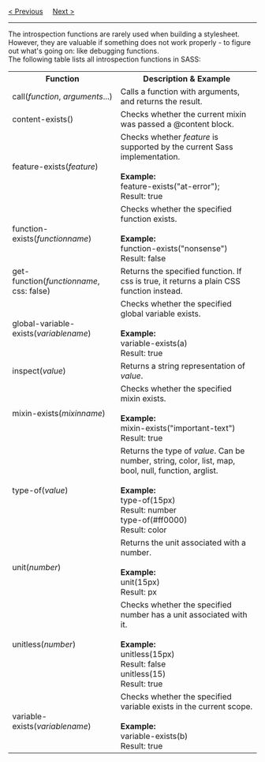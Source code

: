 <a href="/CSS/SASS/Functions/Selector.md">&lt; Previous</a>
&nbsp;&nbsp;&nbsp;
<a href="/CSS/SASS/Functions/Color.md">Next &gt;</a>
<hr>
The introspection functions are rarely used when building a stylesheet. However, they are valuable if something does not work properly - to figure out what's going on: like debugging functions.
<br>
The following table lists all introspection functions in SASS:
<table class="ws-table-all notranslate">
  <tr>
    <th>Function</th>
    <th>Description &amp; Example</th>
  </tr>
  <tr>
    <td>call(<em>function</em>, <em>arguments</em>...)</td>
    <td>Calls a function with arguments, and returns the result.</td>
  </tr>
  <tr>
    <td>content-exists()</td>
    <td>Checks whether the current mixin was passed a @content block.</td>
  </tr>
  <tr>
    <td>feature-exists(<em>feature</em>)</td>
    <td>Checks whether <em>feature</em> is supported by the current Sass 
    implementation.<br><br>
    <strong>Example:</strong><br>feature-exists(&quot;at-error&quot;);<br>Result: true</td>
  </tr>
  <tr>
    <td>function-exists(<em>functionname</em>)</td>
    <td>Checks whether the specified function exists.<br><br>
    <strong>Example:</strong><br>function-exists(&quot;nonsense&quot;)<br>Result: false</td>
  </tr>
  <tr>
    <td>get-function(<em>functionname</em>, css: false)</td>
    <td>Returns the specified function. If css is true, it returns a plain CSS 
    function instead.</td>
  </tr>
  <tr>
    <td>global-variable-exists(<em>variablename</em>)</td>
    <td>Checks whether the specified global variable exists.<br><br>
    <strong>Example:</strong><br>variable-exists(a)<br>Result: true</td>
  </tr>
  <tr>
    <td>inspect(<em>value</em>)</td>
    <td>Returns a string representation of <em>value</em>.</td>
  </tr>
  <tr>
    <td>mixin-exists(<em>mixinname</em>)</td>
    <td>Checks whether the specified mixin exists.<br><br>
    <strong>Example:</strong><br>mixin-exists(&quot;important-text&quot;)<br>Result: true</td>
  </tr>
  <tr>
    <td>type-of(<em>value</em>)</td>
    <td>Returns the type of <em>value</em>. Can be number, string, color, list, 
    map, bool, null, function, arglist.<br><br>
    <strong>Example:</strong><br>type-of(15px)<br>Result: number<br>type-of(#ff0000)<br>Result: color</td>
  </tr>
  <tr>
    <td>unit(<em>number</em>)</td>
    <td>Returns the unit associated with a number.<br><br>
    <strong>Example:</strong><br>unit(15px)<br>Result: px</td>
  </tr>
  <tr>
    <td>unitless(<em>number</em>)</td>
    <td>Checks whether the specified number has a unit associated with it.<br>
    <br>
    <strong>Example:</strong><br>unitless(15px)<br>Result: false<br>unitless(15)<br>Result: true</td>
  </tr>
  <tr>
    <td>variable-exists(<em>variablename</em>)</td>
    <td>Checks whether the specified variable exists in the current scope.<br>
    <br>
    <strong>Example:</strong><br>variable-exists(b)<br>Result: true</td>
  </tr>
</table>
